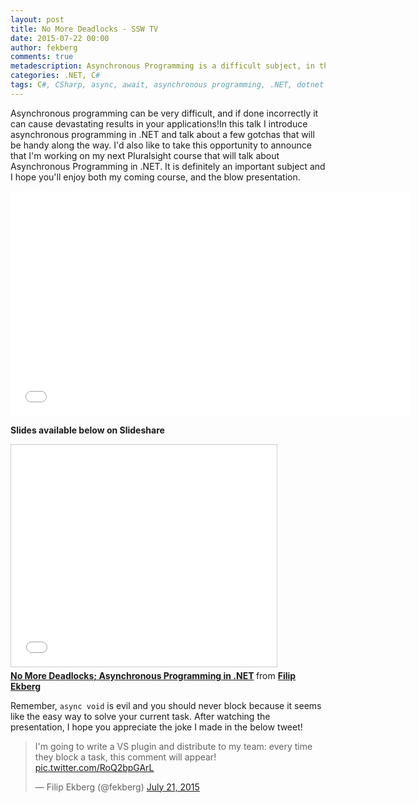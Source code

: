 ```yaml
---
layout: post
title: No More Deadlocks - SSW TV
date: 2015-07-22 00:00
author: fekberg
comments: true
metadescription: Asynchronous Programming is a difficult subject, in this talk I try to teach you some gotchas to make your life easier!
categories: .NET, C#
tags: C#, CSharp, async, await, asynchronous programming, .NET, dotnet
---
```

Asynchronous programming can be very difficult, and if done incorrectly it can cause devastating results in your applications!In this talk I introduce asynchronous programming in .NET and talk about a few gotchas that will be handy along the way. I'd also like to take this opportunity to announce that I'm working on my next Pluralsight course that will talk about Asynchronous Programming in .NET. It is definitely an important subject and I hope you'll enjoy both my coming course, and the blow presentation.<!--excerpt--> 

<div class="video-container">
<iframe width="640" height="360" src="//www.youtube.com/embed/uDNFfzizfTU" frameborder="0" allowfullscreen></iframe>
</div>

**Slides available below on Slideshare**

<div class="video-container">
<iframe src="//www.slideshare.net/slideshow/embed_code/key/eZOzUpudXH9GEF" width="425" height="355" frameborder="0" marginwidth="0" marginheight="0" scrolling="no" style="border:1px solid #CCC; border-width:1px; margin-bottom:5px; max-width: 100%;" allowfullscreen> </iframe> <div style="margin-bottom:5px"> <strong> <a href="//www.slideshare.net/fekberg1/no-more-deadlocks-asynchronous-programming-in-net" title="No More Deadlocks; Asynchronous Programming in .NET" target="_blank">No More Deadlocks; Asynchronous Programming in .NET</a> </strong> from <strong><a href="//www.slideshare.net/fekberg1" target="_blank">Filip Ekberg</a></strong> </div>
</div>

Remember, `async void` is evil and you should never block because it seems like the easy way to solve your current task. After watching the presentation, I hope you appreciate the joke I made in the below tweet!

<blockquote class="twitter-tweet" lang="en"><p lang="en" dir="ltr">I&#39;m going to write a VS plugin and distribute to my team: every time they block a task, this comment will appear! <a href="http://t.co/RoQ2bpGArL">pic.twitter.com/RoQ2bpGArL</a></p>&mdash; Filip Ekberg (@fekberg) <a href="https://twitter.com/fekberg/status/623392361163304964">July 21, 2015</a></blockquote>
<script async src="//platform.twitter.com/widgets.js" charset="utf-8"></script>
